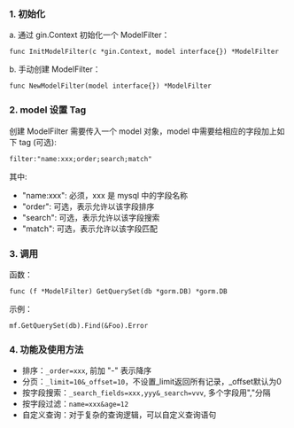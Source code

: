 ### 1. 初始化

a. 通过 gin.Context 初始化一个 ModelFilter：

`func InitModelFilter(c *gin.Context, model interface{}) *ModelFilter`

b. 手动创建 ModelFilter：

`func NewModelFilter(model interface{}) *ModelFilter`


### 2. model 设置 Tag

创建 ModelFilter 需要传入一个 model 对象，model 中需要给相应的字段加上如下 tag (可选):

`filter:"name:xxx;order;search;match"`

其中:
  - "name:xxx": 必须，xxx 是 mysql 中的字段名称
  - "order": 可选，表示允许以该字段排序
  - "search": 可选，表示允许以该字段搜索
  - "match": 可选，表示允许以该字段匹配
  
 

### 3. 调用

函数：

`func (f *ModelFilter) GetQuerySet(db *gorm.DB) *gorm.DB`

示例：

`mf.GetQuerySet(db).Find(&Foo).Error`


### 4. 功能及使用方法

- 排序：`_order=xxx`, 前加 "-" 表示降序
- 分页：`_limit=10&_offset=10`，不设置_limit返回所有记录，_offset默认为0
- 按字段搜索：`_search_fields=xxx,yyy&_search=vvv`, 多个字段用","分隔
- 按字段过滤：`name=xxx&age=12`
- 自定义查询：对于复杂的查询逻辑，可以自定义查询语句
